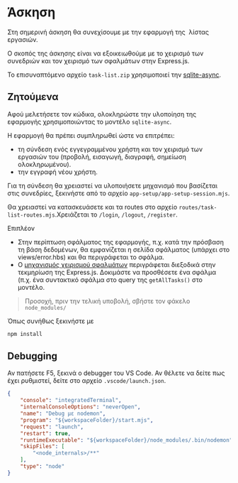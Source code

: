 # Άσκηση

Στη σημερινή άσκηση θα συνεχίσουμε με την εφαρμογή της  λίστας εργασιών.

Ο σκοπός της άσκησης είναι να εξοικειωθούμε με το χειρισμό των συνεδριών και τον χειρισμό των σφαλμάτων στην Express.js.

Το επισυναπτόμενο αρχείο `task-list.zip` χρησιμοποιεί την [sqlite-async](https://www.npmjs.com/package/sqlite-async).

## Ζητούμενα

Αφού μελετήσετε τον κώδικα, ολοκληρώστε την υλοποίηση της εφαρμογής χρησιμοποιώντας το μοντέλο `sqlite-async`.

Η εφαρμογή θα πρέπει συμπληρωθεί ώστε να επιτρέπει:

- τη σύνδεση ενός εγγεγραμμένου χρήστη και τον χειρισμό των εργασιών του (προβολή, εισαγωγή, διαγραφή, σημείωση ολοκληρωμένου).
- την εγγραφή νέου χρήστη.

Για τη σύνδεση θα χρειαστεί να υλοποιήσετε μηχανισμό που βασίζεται στις συνεδρίες, ξεκινήστε από το αρχείο `app-setup/app-setup-session.mjs`.

Θα χρειαστεί να κατασκευάσετε και τα routes στο αρχείο `routes/task-list-routes.mjs`.Χρειάζεται το `/login`, `/logout`, `/register`.

Επιπλέον

- Στην περίπτωση σφάλματος της εφαρμογής, π.χ. κατά την πρόσβαση τη βάση δεδομένων, θα εμφανίζεται η σελίδα σφάλματος (υπάρχει στο views/error.hbs) και θα περιγράφεται το σφάλμα.
- Ο [μηχανισμός χειρισμού σφαλμάτων](https://expressjs.com/en/guide/error-handling.html) περιγράφεται διεξοδικά στην τεκμηρίωση της Express.js.
Δοκιμάστε να προσθέσετε ένα σφάλμα (π.χ. ένα συντακτικό σφάλμα στο query της `getAllTasks()` στο μοντέλο.

> Προσοχή, πριν την τελική υποβολή, σβήστε τον φάκελο `node_modules/`

Όπως συνήθως ξεκινήστε με

```bash
npm install
```

## Debugging

Αν πατήσετε F5, ξεκινά ο debugger του VS Code. Αν θέλετε να δείτε πως έχει ρυθμιστεί, δείτε στο αρχείο `.vscode/launch.json`.

```json
{
    "console": "integratedTerminal",
    "internalConsoleOptions": "neverOpen",
    "name": "Debug με nodemon",
    "program": "${workspaceFolder}/start.mjs",
    "request": "launch",
    "restart": true,
    "runtimeExecutable": "${workspaceFolder}/node_modules/.bin/nodemon",
    "skipFiles": [
        "<node_internals>/**"
    ],
    "type": "node"
}
```












